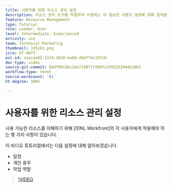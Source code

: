 ```yaml
---
title: 사용자를 위한 리소스 관리 설정
description: 리소스 관리 도구를 적절하게 사용하는 데 필요한 사용자 설정에 대해 알아봅니다.
feature: Resource Management
type: Tutorial
role: Leader, User
level: Intermediate, Experienced
activity: use
team: Technical Marketing
thumbnail: 335161.png
jira: KT-8873
exl-id: a1ecee82-11f4-4b10-ba0d-49eff4c337c0
doc-type: video
source-git-commit: bbdf99c6bc1be714077fd94fc3f8325394de36b3
workflow-type: tm+mt
source-wordcount: '61'
ht-degree: 100%

---
```


# 사용자를 위한 리소스 관리 설정

사용 가능한 리소스를 이해하기 위해 [!DNL Workfront]의 각 사용자에게 적용해야 하는 몇 가지 사항이 있습니다.

이 비디오 튜토리얼에서는 다음 설정에 대해 알아보겠습니다.

* 일정
* 개인 휴무
* 작업 역할

>[!VIDEO](https://video.tv.adobe.com/v/335161/?quality=12&learn=on&enablevpops=1)
